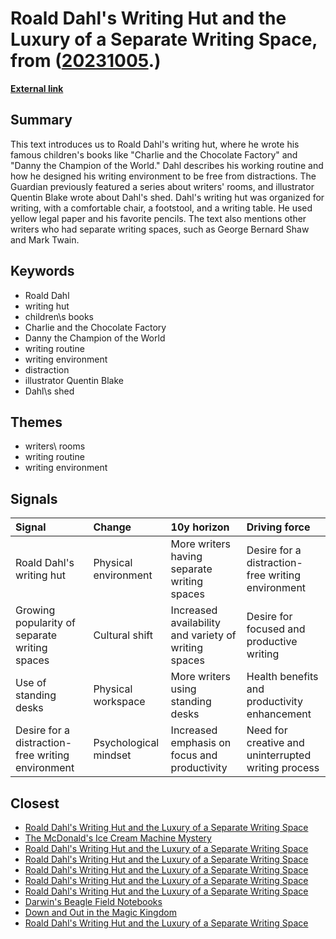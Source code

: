 # __Roald Dahl's Writing Hut and the Luxury of a Separate Writing Space__, from ([20231005](https://kghosh.substack.com/p/20231005).)

__[External link](https://kottke.org/19/01/a-writing-shed-of-ones-own?utm_source=substack&utm_medium=email)__



## Summary

This text introduces us to Roald Dahl's writing hut, where he wrote his famous children's books like "Charlie and the Chocolate Factory" and "Danny the Champion of the World." Dahl describes his working routine and how he designed his writing environment to be free from distractions. The Guardian previously featured a series about writers' rooms, and illustrator Quentin Blake wrote about Dahl's shed. Dahl's writing hut was organized for writing, with a comfortable chair, a footstool, and a writing table. He used yellow legal paper and his favorite pencils. The text also mentions other writers who had separate writing spaces, such as George Bernard Shaw and Mark Twain.

## Keywords

* Roald Dahl
* writing hut
* children\s books
* Charlie and the Chocolate Factory
* Danny the Champion of the World
* writing routine
* writing environment
* distraction
* illustrator Quentin Blake
* Dahl\s shed

## Themes

* writers\ rooms
* writing routine
* writing environment

## Signals

| Signal                                            | Change                | 10y horizon                                          | Driving force                                       |
|:--------------------------------------------------|:----------------------|:-----------------------------------------------------|:----------------------------------------------------|
| Roald Dahl's writing hut                          | Physical environment  | More writers having separate writing spaces          | Desire for a distraction-free writing environment   |
| Growing popularity of separate writing spaces     | Cultural shift        | Increased availability and variety of writing spaces | Desire for focused and productive writing           |
| Use of standing desks                             | Physical workspace    | More writers using standing desks                    | Health benefits and productivity enhancement        |
| Desire for a distraction-free writing environment | Psychological mindset | Increased emphasis on focus and productivity         | Need for creative and uninterrupted writing process |

## Closest

* [Roald Dahl's Writing Hut and the Luxury of a Separate Writing Space](a0aa4aeba716d3559002da147889760a)
* [The McDonald's Ice Cream Machine Mystery](f172e76b58b2e57af99257f3a45fe021)
* [Roald Dahl's Writing Hut and the Luxury of a Separate Writing Space](a0aa4aeba716d3559002da147889760a)
* [Roald Dahl's Writing Hut and the Luxury of a Separate Writing Space](a0aa4aeba716d3559002da147889760a)
* [Roald Dahl's Writing Hut and the Luxury of a Separate Writing Space](a0aa4aeba716d3559002da147889760a)
* [Roald Dahl's Writing Hut and the Luxury of a Separate Writing Space](a0aa4aeba716d3559002da147889760a)
* [Roald Dahl's Writing Hut and the Luxury of a Separate Writing Space](a0aa4aeba716d3559002da147889760a)
* [Darwin's Beagle Field Notebooks](e1718dbfd1ea52b4030af92331bf20ae)
* [Down and Out in the Magic Kingdom](aa2a288c3b4bf99252f35d3a30d17a82)
* [Roald Dahl's Writing Hut and the Luxury of a Separate Writing Space](a0aa4aeba716d3559002da147889760a)